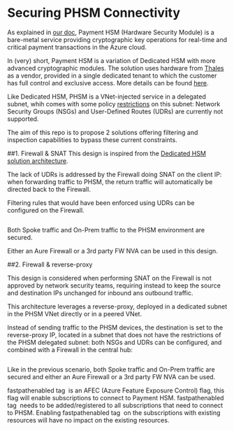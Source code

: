 # Securing PHSM Connectivity

As explained in [our doc](https://learn.microsoft.com/en-us/azure/payment-hsm/overview), Payment HSM (Hardware Security Module) is a bare-metal service providing cryptographic key operations for real-time and critical payment transactions in the Azure cloud. 

In (very) short, Payment HSM is a variation of Dedicated HSM with more advanced cryptographic modules. The solution uses hardware from [Thales](https://cpl.thalesgroup.com/encryption/hardware-security-modules/payment-hsms/payshield-10k) as a vendor, provided in a single dedicated tenant to which the customer has full control and exclusive access. More details can be found [here](https://learn.microsoft.com/en-us/azure/payment-hsm/overview#customer-managed-hsm-in-azure).

Like Dedicated HSM, PHSM is a VNet-injected service in a delegated subnet, whih comes with some policy [restrictions](https://learn.microsoft.com/en-us/azure/payment-hsm/solution-design#constraints) on this subnet: Network Security Groups (NSGs) and User-Defined Routes (UDRs) are currently not supported.

The aim of this repo is to propose 2 solutions offering filtering and inspection capabilities to bypass these current constraints.

##1. Firewall & SNAT 
This design is inspired from the [Dedicated HSM solution architecture](https://learn.microsoft.com/en-us/azure/dedicated-hsm/networking#solution-architecture).

The lack of UDRs is addressed by the Firewall doing SNAT on the client IP: when forwarding traffic to PHSM, the return traffic will automatically be directed back to the Firewall.

Filtering rules that would have been enforced using UDRs can be configured on the Firewall.

<image>

Both Spoke traffic and On-Prem traffic to the PHSM environment are secured.

Either an Aure Firewall or a 3rd party FW NVA can be used in this design.

##2. Firewall & reverse-proxy

This design is considered when performing SNAT on the Firewall is not approved by network security teams, requiring instead to keep the source and destination IPs unchanged for inbound ans outbound traffic.

This architecture leverages a reverse-proxy, deployed in a dedicated subnet in the PHSM VNet directly or in a peered VNet. 

Instead of sending traffic to the PHSM devices, the destination is set to the reverse-proxy IP, located in a subnet that does not have the restrictions of the PHSM delegated subnet: both NSGs and UDRs can be configured, and combined with a Firewall in the central hub:

<image david>

Like in the previous scenario, both Spoke traffic and On-Prem traffic are secured and either an Aure Firewall or a 3rd party FW NVA can be used.


fastpathenabled tag  is an AFEC (Azure Feature Exposure Control) flag, this flag will enable subscriptions to connect to Payment HSM. fastpathenabled tag  needs to be added/registered to all subscriptions that need to connect to PHSM. Enabling fastpathenabled tag  on the subscriptions with existing resources will have no impact on the existing resources.
